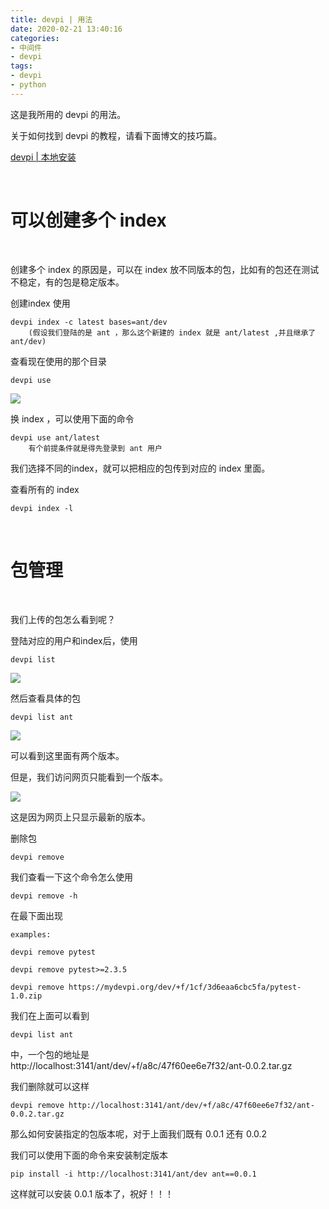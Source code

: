 ```yaml
---
title: devpi | 用法
date: 2020-02-21 13:40:16
categories:
- 中间件
- devpi
tags:
- devpi
- python
---
```

这是我所用的 devpi 的用法。

<!-- more -->

关于如何找到 devpi 的教程，请看下面博文的技巧篇。

[devpi | 本地安装](https://benpaodewoniu.github.io/2020/02/10/devpi0/)

<br/>

# 可以创建多个 index

<br/>

创建多个 index 的原因是，可以在 index 放不同版本的包，比如有的包还在测试不稳定，有的包是稳定版本。

创建index 使用

	devpi index -c latest bases=ant/dev
		(假设我们登陆的是 ant ，那么这个新建的 index 就是 ant/latest ,并且继承了 ant/dev)

查看现在使用的那个目录

	devpi use

![](/images/devpi/2_0.png)

换 index ，可以使用下面的命令

	devpi use ant/latest
		有个前提条件就是得先登录到 ant 用户

我们选择不同的index，就可以把相应的包传到对应的 index 里面。

查看所有的 index

	devpi index -l

<br/>

# 包管理

<br/>

我们上传的包怎么看到呢？

登陆对应的用户和index后，使用

	devpi list

![](/images/devpi/2_1.png)


然后查看具体的包

	devpi list ant

![](/images/devpi/2_2.png)

可以看到这里面有两个版本。

但是，我们访问网页只能看到一个版本。

![](/images/devpi/2_3.png)

这是因为网页上只显示最新的版本。

删除包

	devpi remove

我们查看一下这个命令怎么使用

	devpi remove -h

在最下面出现

	examples:

	devpi remove pytest

	devpi remove pytest>=2.3.5

	devpi remove https://mydevpi.org/dev/+f/1cf/3d6eaa6cbc5fa/pytest-1.0.zip

我们在上面可以看到 

	devpi list ant

中，一个包的地址是 http://localhost:3141/ant/dev/+f/a8c/47f60ee6e7f32/ant-0.0.2.tar.gz

我们删除就可以这样

	devpi remove http://localhost:3141/ant/dev/+f/a8c/47f60ee6e7f32/ant-0.0.2.tar.gz

那么如何安装指定的包版本呢，对于上面我们既有 0.0.1 还有 0.0.2

我们可以使用下面的命令来安装制定版本

	pip install -i http://localhost:3141/ant/dev ant==0.0.1

这样就可以安装 0.0.1 版本了，祝好！！！

